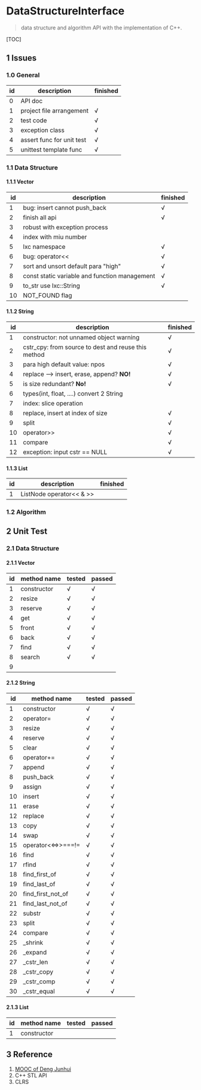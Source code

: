 # DataStructureInterface

> data structure and algorithm API with the implementation of C++.

[TOC]

## 1 Issues

### 1.0 General

| id   | description               | finished |
| ---- | ------------------------- | -------- |
| 0    | API doc                   |          |
| 1    | project file arrangement  | √        |
| 2    | test code                 | √        |
| 3    | exception class           | √        |
| 4    | assert func for unit test | √        |
| 5    | unittest template func    | √        |



### 1.1 Data Structure

#### 1.1.1 Vector

|id|description|finished|
|-|-|-|
|1|bug: insert cannot push_back|√|
|2 |finish all api| √ |
|3 |robust with exception process| |
|4 |index with miu number| |
| 5 |lxc namespace| √ |
|6 |bug: operator<<| √ |
| 7 |sort and unsort default para "high"| √ |
| 8 |const static variable and function management| √ |
| 9 |to_str use lxc::String| √ |
| 10 |NOT_FOUND flag|  |



#### 1.1.2 String

|id|description|finished|
|-|-|-|
|1|constructor: not unnamed object warning|√|
|2|cstr_cpy: from source to dest and reuse this method|√|
|3|para high default value: npos|√|
|4|replace --> insert, erase, append? **NO!**|√|
|5|is size redundant? **No!**|√|
|6|types(int, float, ....) convert 2 String||
|7|index: slice operation||
|8|replace, insert at index of size|√|
|9|split|√|
|10|operator>>|√|
|11|compare|√|
|12|exception: input cstr == NULL|√|



#### 1.1.3 List

| id   | description              | finished |
| ---- | ------------------------ | -------- |
| 1    | ListNode operator<< & >> |          |





### 1.2 Algorithm



## 2 Unit Test

### 2.1 Data Structure

#### 2.1.1 Vector

|id|method name|tested|passed|
|-|-|-|-|
|1|constructor|√|√|
|2|resize|√|√|
|3|reserve|√|√|
|4|get|√|√|
|5|front|√|√|
|6|back|√|√|
|7|find|√|√|
|8|search|√|√|
|9||||

#### 2.1.2 String

|id|method name|tested|passed|
|-|-|-|-|
|1|constructor|√|√|
|2|operator=|√|√|
|3|resize|√|√|
|4|reserve|√|√|
|5|clear|√|√|
|6|operator+=|√|√|
|7|append|√|√|
|8|push_back|√|√|
|9|assign|√|√|
|10|insert|√|√|
|11|erase|√|√|
|12|replace|√|√|
|13|copy|√|√|
|14|swap|√|√|
|15|operator<<=>>===!=|√|√|
|16|find|√|√|
|17|rfind|√|√|
|18|find_first_of|√|√|
|19|find_last_of|√|√|
|20|find_first_not_of|√|√|
|21|find_last_not_of|√|√|
|22|substr|√|√|
|23|split|√|√|
|24|compare|√|√|
|25|_shrink|√|√|
|26|_expand|√|√|
|27|_cstr_len|√|√|
|28|_cstr_copy|√|√|
|29|_cstr_comp|√|√|
|30|_cstr_equal|√|√|

#### 2.1.3 List

| id   | method name | tested | passed |
| ---- | ----------- | ------ | ------ |
| 1    | constructor |        |        |



## 3 Reference

1. [MOOC of Deng Junhui](https://dsa.cs.tsinghua.edu.cn/~deng/ds/dsacpp/index.htm)
2. C++ STL API
3. CLRS